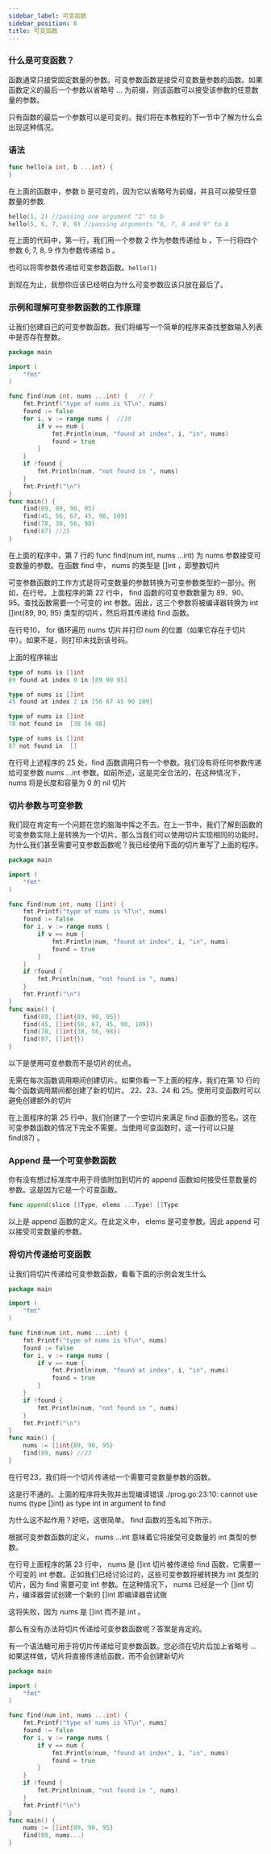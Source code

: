```yaml
---
sidebar_label: 可变函数
sidebar_position: 6
title: 可变函数
---
```


### 什么是可变函数？

函数通常只接受固定数量的参数。可变参数函数是接受可变数量参数的函数。如果函数定义的最后一个参数以省略号 ... 为前缀，则该函数可以接受该参数的任意数量的参数。

只有函数的最后一个参数可以是可变的。我们将在本教程的下一节中了解为什么会出现这种情况。

### 语法

```go
func hello(a int, b ...int) {  
}
```

在上面的函数中，参数 b 是可变的，因为它以省略号为前缀，并且可以接受任意数量的参数.
```go
hello(1, 2) //passing one argument "2" to b  
hello(5, 6, 7, 8, 9) //passing arguments "6, 7, 8 and 9" to b  
```

在上面的代码中，第一行，我们用一个参数 2 作为参数传递给 b ，下一行将四个参数 6, 7, 8, 9  作为参数传递给 b 。

也可以将零参数传递给可变参数函数。`hello(1)  `

到现在为止，我想你应该已经明白为什么可变参数应该只放在最后了。

### 示例和理解可变参数函数的工作原理

让我们创建自己的可变参数函数。我们将编写一个简单的程序来查找整数输入列表中是否存在整数。

```go
package main

import (  
    "fmt"
)

func find(num int, nums ...int) {   // 7
    fmt.Printf("type of nums is %T\n", nums)
    found := false
    for i, v := range nums {  //10
        if v == num {
            fmt.Println(num, "found at index", i, "in", nums)
            found = true
        }
    }
    if !found {
        fmt.Println(num, "not found in ", nums)
    }
    fmt.Printf("\n")
}
func main() {  
    find(89, 89, 90, 95)
    find(45, 56, 67, 45, 90, 109)
    find(78, 38, 56, 98)
    find(87) //25
}
```

在上面的程序中，第 7 行的 func find(num int, nums ...int) 为 nums 参数接受可变数量的参数。在函数 find 中， nums 的类型是 []int ，即整数切片

可变参数函数的工作方式是将可变数量的参数转换为可变参数类型的一部分。例如，在行号。上面程序的第 22 行中， find 函数的可变参数数量为 89、90、95。查找函数需要一个可变的 int 参数。因此，这三个参数将被编译器转换为 int []int{89, 90, 95} 类型的切片，然后将其传递给 find 函数。

在行号10， for 循环遍历 nums 切片并打印 num 的位置（如果它存在于切片中）。如果不是，则打印未找到该号码。


上面的程序输出

```go
type of nums is []int  
89 found at index 0 in [89 90 95]

type of nums is []int  
45 found at index 2 in [56 67 45 90 109]

type of nums is []int  
78 not found in  [38 56 98]

type of nums is []int  
87 not found in  [] 
```

在行号上述程序的 25 处，find 函数调用只有一个参数。我们没有将任何参数传递给可变参数 nums ...int 参数。如前所述，这是完全合法的，在这种情况下， nums 将是长度和容量为 0 的 nil 切片


### 切片参数与可变参数

我们现在肯定有一个问题在您的脑海中挥之不去。在上一节中，我们了解到函数的可变参数实际上是转换为一个切片。那么当我们可以使用切片实现相同的功能时，为什么我们甚至需要可变参数函数呢？我已经使用下面的切片重写了上面的程序。

```go
package main

import (  
    "fmt"
)

func find(num int, nums []int) {  
    fmt.Printf("type of nums is %T\n", nums)
    found := false
    for i, v := range nums {
        if v == num {
            fmt.Println(num, "found at index", i, "in", nums)
            found = true
        }
    }
    if !found {
        fmt.Println(num, "not found in ", nums)
    }
    fmt.Printf("\n")
}
func main() {  
    find(89, []int{89, 90, 95})
    find(45, []int{56, 67, 45, 90, 109})
    find(78, []int{38, 56, 98})
    find(87, []int{})
}
```

以下是使用可变参数而不是切片的优点。

无需在每次函数调用期间创建切片。如果你看一下上面的程序，我们在第 10 行的每个函数调用期间都创建了新的切片。 22、23、24 和 25。使用可变函数时可以避免创建额外的切片

在上面程序的第 25 行中，我们创建了一个空切片来满足 find 函数的签名。这在可变参数函数的情况下完全不需要。当使用可变函数时，这一行可以只是 find(87) 。

### Append 是一个可变参数函数

你有没有想过标准库中用于将值附加到切片的 append 函数如何接受任意数量的参数。这是因为它是一个可变函数。
```go
func append(slice []Type, elems ...Type) []Type  
```

以上是 append 函数的定义。在此定义中， elems 是可变参数。因此 append 可以接受可变数量的参数。

### 将切片传递给可变函数

让我们将切片传递给可变参数函数，看看下面的示例会发生什么

```go
package main

import (  
    "fmt"
)

func find(num int, nums ...int) {  
    fmt.Printf("type of nums is %T\n", nums)
    found := false
    for i, v := range nums {
        if v == num {
            fmt.Println(num, "found at index", i, "in", nums)
            found = true
        }
    }
    if !found {
        fmt.Println(num, "not found in ", nums)
    }
    fmt.Printf("\n")
}
func main() {  
    nums := []int{89, 90, 95}
    find(89, nums) //23
}
```

在行号23，我们将一个切片传递给一个需要可变数量参数的函数。

这是行不通的。上面的程序将失败并出现编译错误 ./prog.go:23:10: cannot use nums (type []int) as type int in argument to find

为什么这不起作用？好吧，这很简单。 find 函数的签名如下所示，

根据可变参数函数的定义， nums ...int 意味着它将接受可变数量的 int 类型的参数。

在行号上面程序的第 23 行中， nums 是 []int 切片被传递给 find 函数，它需要一个可变的 int 参数。正如我们已经讨论过的，这些可变参数将被转换为 int 类型的切片，因为 find 需要可变 int 参数。在这种情况下， nums 已经是一个 []int 切片，编译器尝试创建一个新的 []int 即编译器尝试做

这将失败，因为 nums 是 []int 而不是 int 。

那么有没有办法将切片传递给可变参数函数呢？答案是肯定的。

有一个语法糖可用于将切片传递给可变参数函数。您必须在切片后加上省略号 ... 如果这样做，切片将直接传递给函数，而不会创建新切片

```go
package main

import (  
    "fmt"
)

func find(num int, nums ...int) {  
    fmt.Printf("type of nums is %T\n", nums)
    found := false
    for i, v := range nums {
        if v == num {
            fmt.Println(num, "found at index", i, "in", nums)
            found = true
        }
    }
    if !found {
        fmt.Println(num, "not found in ", nums)
    }
    fmt.Printf("\n")
}
func main() {  
    nums := []int{89, 90, 95}
    find(89, nums...)
}

```